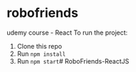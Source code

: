 # robofriends
udemy course - React
To run the project:

1. Clone this repo
2. Run `npm install`
3. Run `npm start`# RoboFriends-ReactJS
